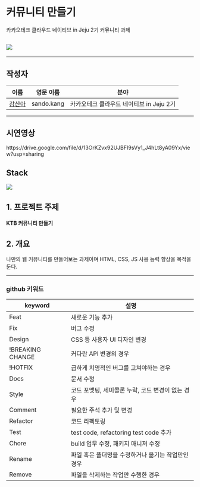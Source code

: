 # 커뮤니티 만들기
카카오테크 클라우드 네이티브 in Jeju 2기 커뮤니티 과제

## <div><img src="https://capsule-render.vercel.app/api?type=waving&color=auto&height=200&section=header&text=산도-커뮤니티BE&fontSize=80" /></div>

- - - - - - - - - - - - - - - -


## 작성자
|이름|영문 이름|분야|
|----|---|---|
|[강산아](https://github.com/gsandoo)|sando.kang|카카오테크 클라우드 네이티브 in Jeju 2기|



- - - - - - - - - - - - - - - - - - - - - - - - - - - -

## 시연영상
<div>https://drive.google.com/file/d/13OrKZvx92UJBFI9sVy1_J4hLt8yA09Yx/view?usp=sharing</div>


## Stack
<div>
    <img src="https://img.shields.io/badge/JS-7DF1E?style=flat&logo=Express&logoColor=white"/>
</div> 


## 1. 프로젝트 주제
<div>
<h4> KTB 커뮤니티 만들기
</div>

## 2. 개요
<p>
        나만의 웹 커뮤니티를 만들어보는 과제이며 HTML, CSS, JS 사용 능력 향상을 목적을 둔다. 

</p>


--------------------------------------------------------------------------------------------
  ### github 키워드

|keyword|설명|
|----|---|
|Feat|새로운 기능 추가|
|Fix|버그 수정|
|Design|CSS 등 사용자 UI 디자인 변경|
|!BREAKING CHANGE|커다란 API 변경의 경우|
|!HOTFIX|급하게 치명적인 버그를 고쳐야하는 경우|
|Docs|문서 수정|
|Style|코드 포맷팅, 세미콜론 누락, 코드 변경이 없는 경우|
|Comment|필요한 주석 추가 및 변경|
|Refactor|코드 리펙토링|
|Test|test code, refactoring test code 추가|
|Chore|build 업무 수정, 패키지 매니저 수정|
|Rename|파일 혹은 폴더명을 수정하거나 옮기는 작업만인 경우|
|Remove|파일을 삭제하는 작업만 수행한 경우|
